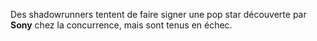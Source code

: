 ﻿Des shadowrunners tentent de faire signer une pop star découverte par **Sony** chez la concurrence, mais sont tenus en échec.
